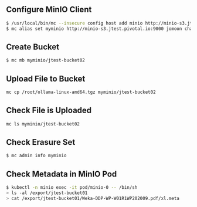 
## Configure MinIO Client
```sh
$ /usr/local/bin/mc --insecure config host add minio http://minio-s3.jtest.pivotal.io:9000 jomoon changeme
$ mc alias set myminio http://minio-s3.jtest.pivotal.io:9000 jomoon changeme
```

## Create Bucket
```sh
$ mc mb myminio/jtest-bucket02
```

## Upload File to Bucket
```sh
mc cp /root/ollama-linux-amd64.tgz myminio/jtest-bucket02
```

## Check File is Uploaded
```sh
mc ls myminio/jtest-bucket02
```

## Check Erasure Set
```sh
$ mc admin info myminio
```

## Check Metadata in MinIO Pod
```sh
$ kubectl -n minio exec -it pod/minio-0 -- /bin/sh
> ls -al /export/jtest-bucket01
> cat /export/jtest-bucket01/Weka-DDP-WP-W01R1WP202009.pdf/xl.meta
```


